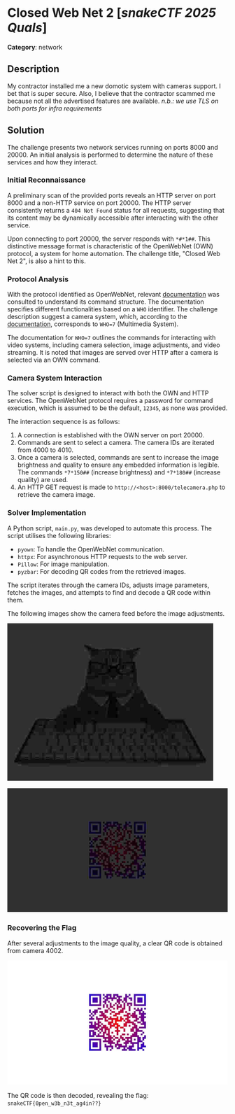 # Closed Web Net 2 [_snakeCTF 2025 Quals_]

**Category**: network

## Description

My contractor installed me a new domotic system with cameras support.
I bet that is super secure.
Also, I believe that the contractor scammed me because not all the advertised features are available.
_n.b.: we use TLS on both ports for infra requirements_

## Solution

The challenge presents two network services running on ports 8000 and 20000. An initial analysis is performed to determine the nature of these services and how they interact.

### Initial Reconnaissance

A preliminary scan of the provided ports reveals an HTTP server on port 8000 and a non-HTTP service on port 20000. The HTTP server consistently returns a `404 Not Found` status for all requests, suggesting that its content may be dynamically accessible after interacting with the other service.

Upon connecting to port 20000, the server responds with `*#*1##`. This distinctive message format is characteristic of the OpenWebNet (OWN) protocol, a system for home automation. The challenge title, "Closed Web Net 2", is also a hint to this.

### Protocol Analysis

With the protocol identified as OpenWebNet, relevant [documentation](https://developer.legrand.com/Documentation/) was consulted to understand its command structure. The documentation specifies different functionalities based on a `WHO` identifier. The challenge description suggest a camera system, which, according to the [documentation](https://developer.legrand.com/uploads/2019/12/WHO_7.pdf), corresponds to `WHO=7` (Multimedia System).

The documentation for `WHO=7` outlines the commands for interacting with video systems, including camera selection, image adjustments, and video streaming. It is noted that images are served over HTTP after a camera is selected via an OWN command.

### Camera System Interaction

The solver script is designed to interact with both the OWN and HTTP services. The OpenWebNet protocol requires a password for command execution, which is assumed to be the default, `12345`, as none was provided.

The interaction sequence is as follows:
1.  A connection is established with the OWN server on port 20000.
2.  Commands are sent to select a camera. The camera IDs are iterated from 4000 to 4010.
3.  Once a camera is selected, commands are sent to increase the image brightness and quality to ensure any embedded information is legible. The commands `*7*150##` (increase brightness) and `*7*180##` (increase quality) are used.
4.  An HTTP GET request is made to `http://<host>:8000/telecamera.php` to retrieve the camera image.

### Solver Implementation

A Python script, `main.py`, was developed to automate this process. The script utilises the following libraries:
-   `pyown`: To handle the OpenWebNet communication.
-   `httpx`: For asynchronous HTTP requests to the web server.
-   `Pillow`: For image manipulation.
-   `pyzbar`: For decoding QR codes from the retrieved images.

The script iterates through the camera IDs, adjusts image parameters, fetches the images, and attempts to find and decode a QR code within them.

The following images show the camera feed before the image adjustments.

![Initial camera feed](images/camera_4001.png)

![Camera feed with QR code](images/camera_4002.png)

### Recovering the Flag

After several adjustments to the image quality, a clear QR code is obtained from camera 4002.

![Final QR code](images/camera_4003.png)

The QR code is then decoded, revealing the flag: `snakeCTF{0pen_w3b_n3t_ag4in??}`

